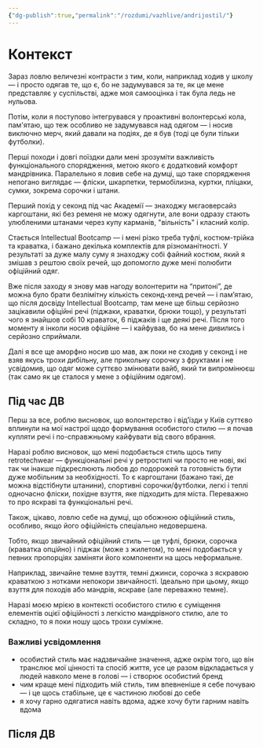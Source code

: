 ```yaml
---
{"dg-publish":true,"permalink":"/rozdumi/vazhlive/andrijostil/"}
---
```


# Контекст
Зараз ловлю величезні контрасти з тим, коли, наприклад ходив у школу — і просто одягав те, що є, бо не задумувався за те, як це мене представляє у суспільстві, адже моя самооцінка і так була ледь не нульова.

Потім, коли я поступово інтегрувався у проактивні волонтерські кола, пам'ятаю, що теж особливо не задумувався над одягом — і носив виключно мерч, який давали на подіях, де я був (тоді це були тільки футболки).

Перші походи і довгі поїздки дали мені зрозуміти важливість функціонального спорядження, метою якого є додатковий комфорт мандрівника. Паралельно я ловив себе на думці, що таке спорядження непогано виглядає — фліски, шкарпетки, термобілизна, куртки, пліцаки, сумки, зокрема сорочки і штани.

Перший похід у секонд під час Академії — знаходжу мєгаоверсайз каргоштани, які без ременя не можу одягнути, але вони одразу стають улюбленими штанами через купу карманів, "вільність" і класний колір.

Стається Intellectual Bootcamp — і мені різко треба туфлі, костюм-трійка та краватка, і бажано декілька комплектів для різноманітності. У результаті за дуже малу суму я знаходжу собі файний костюм, який я змішав з рештою своїх речей, що допомогло дуже мені полюбити офіційний одяг.

Вже після заходу я знову мав нагоду волонтерити на “притоні”, де можна було брати безлімітну кількість секонд-хенд речей — і пам’ятаю, що після досвіду Intellectual Bootcamp, там мене ще більш серйозно зацікавили офіційні речі (піджаки, краватки, брюки тощо), у результаті чого я знайшов собі 10 краваток, 6 піджаків і ще деякі речі. Після того моменту я інколи носив офіційне — і кайфував, бо на мене дивились і серйозно сприймали.

Далі я все ще аморфно носив шо мав, аж поки не сходив у секонд і не взяв якусь трохи дибільну, але прикольну сорочку з фруктами і не усвідомив, що одяг може суттєво змінювати вайб, який ти випромінюєш (так само як це сталося у мене з офіційним одягом).
## Під час ДВ
Перш за все, роблю висновок, що волонтерство і від’їзди у Київ суттєво вплинули на мої настрої щодо формування особистого стилю — я почав купляти речі і по-справжньому кайфувати від свого вбрання.

Наразі роблю висновок, що мені подобається стиль щось типу retrotechwear — функціональні речі у ретростилі чи просто не нові, які так чи інакше підкреслюють любов до подорожей та готовність бути дуже мобільним за необхідності. То є каргоштани (бажано такі, де можна відстібнути штанини), спортивні сорочки/футболки, легкі і теплі одночасно фліски, похідне взуття, яке підходить для міста. Переважно то про яскраві та функціональні речі.

Також, цікаво, ловлю себе на думці, що обожнюю офіційний стиль, особливо, якщо його офіційність спеціально недовершена.

Тобто, якщо звичайний офіційний стиль — це туфлі, брюки, сорочка (краватка опційно) і піджак (може з жилетом), то мені подобається у певних пропорціях заміняти його компоненти на щось неформальне.

Наприклад, звичайне темне взуття, темні джинси, сорочка з яскравою краваткою з нотками непокори звичайності. Ідеально при цьому, якщо взуття для походів або мандрів, яскраве (але переважно темне).

Наразі моєю мрією в контексті особистого стилю є суміщення елементів оцієї офіційності з легкістю мандрівного стилю, але то складно, то я поки ношу щось трохи суміжне.
### Важливі усвідомлення
- особистий стиль має надзвичайне значення, адже окрім того, що він транслює мої цінності та спосіб життя, усе це разом відкладається у людей навколо мене в голові — і створює особистий бренд
- чим краще мені підходить мій стиль, тим впевненіше я себе почуваю — і це щось стабільне, це є частиною любові до себе
- я хочу гарно одягатися навіть вдома, адже хочу бути гарним навіть вдома
## Після ДВ